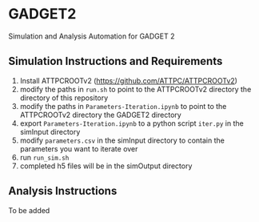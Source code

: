 # GADGET2
Simulation and Analysis Automation for GADGET 2

## Simulation Instructions and Requirements
1. Install ATTPCROOTv2 (https://github.com/ATTPC/ATTPCROOTv2)
2. modify the paths in `run.sh` to point to the ATTPCROOTv2 directory the directory of this repository
3. modify the paths in `Parameters-Iteration.ipynb` to point to the ATTPCROOTv2 directory the GADGET2 directory
4. export `Parameters-Iteration.ipynb` to a python script `iter.py` in the simInput directory
5. modify `parameters.csv` in the simInput directory to contain the parameters you want to iterate over
6. run `run_sim.sh`
7. completed h5 files will be in the simOutput directory

## Analysis Instructions
To be added
